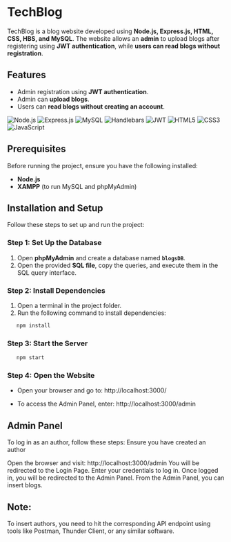 # TechBlog

TechBlog is a blog website developed using **Node.js, Express.js, HTML, CSS, HBS, and MySQL**. The website allows an **admin** to upload blogs after registering using **JWT authentication**, while **users can read blogs without registration**.

## Features

- Admin registration using **JWT authentication**.
- Admin can **upload blogs**.
- Users can **read blogs without creating an account**.

![Node.js](https://img.shields.io/badge/Node.js-43853D?style=for-the-badge&logo=node.js&logoColor=white)
![Express.js](https://img.shields.io/badge/Express.js-404D59?style=for-the-badge)
![MySQL](https://img.shields.io/badge/MySQL-005C84?style=for-the-badge&logo=mysql&logoColor=white)
![Handlebars](https://img.shields.io/badge/Handlebars.js-f0772b?style=for-the-badge&logo=handlebarsdotjs&logoColor=black)
![JWT](https://img.shields.io/badge/JWT-black?style=for-the-badge&logo=JSON%20web%20tokens)
![HTML5](https://img.shields.io/badge/HTML5-E34F26?style=for-the-badge&logo=html5&logoColor=white)
![CSS3](https://img.shields.io/badge/CSS3-1572B6?style=for-the-badge&logo=css3&logoColor=white)
![JavaScript](https://img.shields.io/badge/JavaScript-F7DF1E?style=for-the-badge&logo=javascript&logoColor=black)


## Prerequisites

Before running the project, ensure you have the following installed:

- **Node.js**
- **XAMPP** (to run MySQL and phpMyAdmin)

## Installation and Setup

Follow these steps to set up and run the project:

### Step 1: Set Up the Database
1. Open **phpMyAdmin** and create a database named **`blogsDB`**.
2. Open the provided **SQL file**, copy the queries, and execute them in the SQL query interface.

### Step 2: Install Dependencies
1. Open a terminal in the project folder.
2. Run the following command to install dependencies:

```sh
   npm install
```
### Step 3: Start the Server
```sh
   npm start
```

### Step 4: Open the Website
- Open your browser and go to:
http://localhost:3000/

- To access the Admin Panel, enter:
http://localhost:3000/admin

## Admin Panel
To log in as an author, follow these steps:
Ensure you have created an author

Open the browser and visit:
http://localhost:3000/admin
You will be redirected to the Login Page.
Enter your credentials to log in.
Once logged in, you will be redirected to the Admin Panel.
From the Admin Panel, you can insert blogs.

## Note:
To insert authors, you need to hit the corresponding API endpoint using tools like Postman, Thunder Client, or any similar software.
